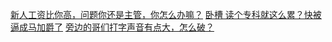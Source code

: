 [新人工资比你高，问题你还是主管，你怎么办嘛？](https://www.v2ex.com/t/222719)
[卧槽 读个专科就这么累？快被逼成马加爵了](https://www.v2ex.com/t/224110)
[旁边的哥们打字声音有点大，怎么破？](https://www.v2ex.com/t/226814)
